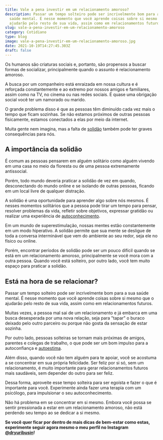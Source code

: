```yaml
---
title: Vale a pena investir em um relacionamento amoroso?
description: Passar um tempo solteiro pode ser incrivelmente bom para a sua
  saúde mental. É nesse momento que você aprende coisas sobre si mesmo que o
  ajudarão pelo resto de sua vida, assim como em relacionamentos futuros.
slug: vale-a-pena-investir-em-um-relacionamento-amoroso
category: Cotidiano
type: blog
image: vale-a-pena-investir-em-um-relacionamento-amoroso.jpg
date: 2021-10-19T14:27:45.303Z
draft: false
---
```


Os humanos são criaturas sociais e, portanto, são propensos a buscar formas de socializar, principalmente quando o assunto é relacionamento amoroso.

A busca por um companheiro está enraizada em nossa cultura e é reforçada constantemente e ao extremo por nossos amigos e familiares, assim como na TV, no cinema ou nas redes sociais. É quase uma obrigação social você ter um namorado ou marido.

O grande problema disso é que as pessoas têm diminuído cada vez mais o tempo que ficam sozinhas. Se não estamos próximos de outras pessoas fisicamente, estamos conectados a elas por meio da internet.

Muita gente nem imagina, mas a falta de [solidão](https://yuribusin.com.br/sozinha-e-se-sentir-solitaria/) também pode ter graves consequências para nós.

## A importância da solidão

É comum as pessoas pensarem em alguém solitário como alguém vivendo em uma casa no meio da floresta ou de uma pessoa extremamente antissocial.

Porém, todo mundo deveria praticar a solidão de vez em quando, desconectando do mundo online e se isolando de outras pessoas, ficando em um local livre de qualquer distração.

A solidão é uma oportunidade para aprender algo sobre nós mesmos. É nesses momentos solitários que a pessoa pode tirar um tempo para pensar, resolver problemas da vida, refletir sobre objetivos, expressar gratidão ou realizar uma experiência de [autoconhecimento](/autoconhecimento-no-desenvolvimento-pessoal/).

Em um mundo de superestimulação, nossas mentes estão constantemente em um modo hiperativo. A solidão permite que sua mente se desligue de toda a conversa interminável que vem do ambiente ao seu redor, seja ele no físico ou online.

Porém, encontrar períodos de solidão pode ser um pouco difícil quando se está em um relacionamento amoroso, principalmente se você mora com a outra pessoa. Quando você está solteiro, por outro lado, você tem muito espaço para praticar a solidão.

## Está na hora de se relacionar?

Passar um tempo solteiro pode ser incrivelmente bom para a sua saúde mental. É nesse momento que você aprende coisas sobre si mesmo que o ajudarão pelo resto de sua vida, assim como em relacionamentos futuros.

Muitas vezes, a pessoa mal sai de um relacionamento e já embarca em uma busca desesperada por uma nova relação, seja para "tapar" o buraco deixado pelo outro parceiro ou porque não gosta da sensação de estar sozinha.

Por outro lado, pessoas solteiras se tornam mais próximas de amigos, parentes e colegas de trabalho, o que pode ser um bom impulso para a autoconfiança e [autoestima](https://yuribusin.com.br/como-melhorar-autoestima/).

Além disso, quando você não tem alguém para te apoiar, você se acostuma a se concentrar em sua própria felicidade. Ser feliz por si só, sem um relacionamento, é muito importante para gerar relacionamentos futuros mais saudáveis, sem depender do outro para ser feliz.

Dessa forma, aproveite esse tempo solteira para ser egoísta e fazer o que é importante para você. Experimente ainda fazer uma terapia com um psicólogo, para impulsionar o seu autoconhecimento.

Não há problema em se concentrar em si mesmo. Embora você possa se sentir pressionada a estar em um relacionamento amoroso, não está perdendo seu tempo ao se dedicar a si mesmo.

**Se você quer ficar por dentro de mais dicas de bem-estar como estas, experimente seguir agora mesmo o meu perfil no Instagram [@dryuribusin](https://www.instagram.com/dryuribusin/)!**
